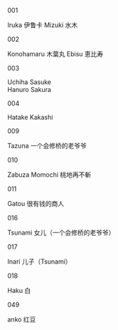 001

Iruka 伊鲁卡
Mizuki 水木

002 

Konohamaru 木葉丸
Ebisu 恵比寿

003

Uchiha Sasuke  
Hanuro Sakura  

004 

Hatake Kakashi


009

Tazuna 一个会修桥的老爷爷


010

Zabuza Momochi 桃地再不斬

011

Gatou 很有钱的商人

016

Tsunami 女儿（一个会修桥的老爷爷）

017

Inari 儿子（Tsunami）


018

Haku 白

049

anko 红豆


